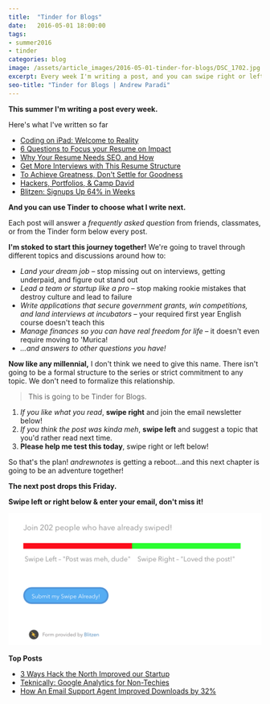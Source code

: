 ```yaml
---
title:  "Tinder for Blogs"
date:   2016-05-01 18:00:00
tags:
- summer2016
- tinder
categories: blog
image: /assets/article_images/2016-05-01-tinder-for-blogs/DSC_1702.jpg
excerpt: Every week I'm writing a post, and you can swipe right or left to choose what I write next!
seo-title: "Tinder for Blogs | Andrew Paradi"
---
```


**This summer I'm writing a post every week.**

Here's what I've written so far

- [Coding on iPad: Welcome to Reality](/blog/coding-on-ipad/)
- [6 Questions to Focus your Resume on Impact](/blog/hired-part-1/)
- [Why Your Resume Needs SEO, and How](/blog/hired-part-2/)
- [Get More Interviews with This Resume Structure](/blog/hired-part-3/)
- [To Achieve Greatness, Don't Settle for Goodness](blog/good-to-great/)
- [Hackers, Portfolios, & Camp David](/blog/books-part-3/)
- [Blitzen: Signups Up 64% in Weeks](/project/blitzen/)

**And you can use Tinder to choose what I write next.**

Each post will answer a *frequently asked question* from friends, classmates, or from the Tinder form below every post.

**I'm stoked to start this journey together!** We're going to travel through different topics and discussions around how to:

- *Land your dream job* – stop missing out on interviews, getting underpaid, and figure out stand out
- *Lead a team or startup like a pro* – stop making rookie mistakes that destroy culture and lead to failure
- *Write applications that secure government grants, win competitions, and land interviews at incubators* – your required first year English course doesn't teach this
- *Manage finances so you can have real freedom for life* – it doesn't even require moving to 'Murica!
- *...and answers to other questions you have!*

**Now like any millennial,** I don't think we need to give this name. There isn't going to be a formal structure to the series or strict commitment to any topic. We don't need to formalize this relationship.

> This is going to be Tinder for Blogs.

1. *If you like what you read*, **swipe right** and join the email newsletter below!
2. *If you think the post was kinda meh*, **swipe left** and suggest a topic that you'd rather read next time.
3. **Please help me test this today**, swipe right or left below!

So that's the plan! *andrewnotes* is getting a reboot...and this next chapter is going to be an adventure together!

**The next post drops this Friday.**

**Swipe left or right below &amp; enter your email, don't miss it!**

![Original Tinder Feedback Form (Not accepting responses anymore)](/assets/article_images/2016-05-01-tinder-for-blogs/tinder-blitzen.png)

**Top Posts**

- [3 Ways Hack the North Improved our Startup](/blog/3-ways-hack-the-north-improved-our-startup/)
- [Teknically: Google Analytics for Non-Techies](/project/teknically-webplio/)
- [How An Email Support Agent Improved Downloads by 32%](/blog/videostream-how-growth-starts-with-great-customer-support/)
